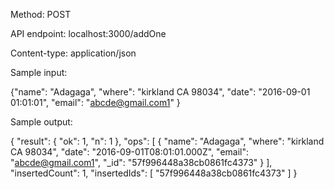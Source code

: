 Method: POST

API endpoint: localhost:3000/addOne

Content-type: application/json

Sample input:

{"name": "Adagaga",
 "where": "kirkland CA 98034",
 "date": "2016-09-01 01:01:01",
 "email": "abcde@gmail.com1"
}

Sample output:

{
  "result": {
    "ok": 1,
    "n": 1
  },
  "ops": [
    {
      "name": "Adagaga",
      "where": "kirkland CA 98034",
      "date": "2016-09-01T08:01:01.000Z",
      "email": "abcde@gmail.com1",
      "_id": "57f996448a38cb0861fc4373"
    }
  ],
  "insertedCount": 1,
  "insertedIds": [
    "57f996448a38cb0861fc4373"
  ]
}